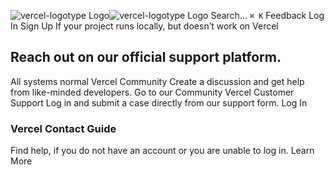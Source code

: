 ![vercel-logotype Logo](https://vercel.com/vc-ap-vercel-docs/_next/static/media/vercel-logotype-light.cf7eca76.svg)![vercel-logotype Logo](https://vercel.com/vc-ap-vercel-docs/_next/static/media/vercel-logotype-dark.01246f11.svg)
Search...
`⌘ K`
Feedback
Log In
Sign Up
If your project runs locally, but doesn’t work on Vercel
## Reach out on our official support platform.
All systems normal
Vercel Community
Create a discussion and get help from like-minded developers.
Go to our Community
Vercel Customer Support
Log in and submit a case directly from our support form.
Log In
### Vercel Contact Guide
Find help, if you do not have an account or you are unable to log in.
Learn More

